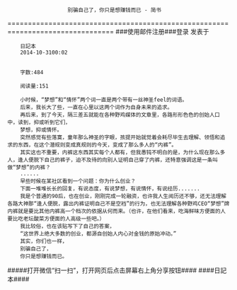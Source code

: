                        别骗自己了，你只是想赚钱而已 - 简书
================================================================================
###使用邮件注册###登录        发表于


        
        日記本
        2014-10-3100:02


        字数:484

        阅读量:151

        小时候，“梦想”和“情怀”两个词一直是两个带有一丝神圣feel的词语。
        后来，我长大了些，一直在心里以这两个词作为自身未来的追求。
        再后来，到了今天，隔三差五就能在各种野鸡媒体的文章里，各路形形色色的创始人口中，读到，抑或听到它们，
        梦想，抑或情怀。
        突然感觉有些落寞，童年那么神圣的字眼，孩提开始就觉着会耗尽毕生去理解、领悟和追求的东西，在这个潜规则变成真规则的今天，变成了那么多人的“内裤”。
        其实这也不重要，内裤这东西其实每个人都有，但我愚钝不明白的是，为什么现在那么多人，逢人便脱下自己的裤子，迫不及待的向别人证明自己穿了内裤，还特意强调这是一条叫做“梦想”的内裤？
        ......
        早些时候在某社区看到一个问题：你为什么创业？
        下面一堆堆长长的回复，有说态度，有说梦想，有说情怀，有说经历.......
        我是个普通的90后，也在创业，刚刚完成一轮融资，也许我人生阅历还不够，还无法理解各路大神那“逢人便脱，露出内裤证明自己不是空裆”的行为，也无法理解各种野鸡CEO“梦想”牌内裤就是要比其他内裤高一个档次的依据从何而来。（也许，在他们看来，吃海鲜味方便面的人要比吃老坛酸菜方便面的人高级一些吧。）
        我比较俗，也在该贴写下了自己的答案，
        “这世界上绝大多数的创业，都源自创始人内心对金钱的原始冲动。”
        其实，你们也一样，
        别骗自己了，
        你只是想赚钱而已。
#####打开微信“扫一扫”，打开网页后点击屏幕右上角分享按钮####
        ####日記本####
      